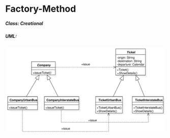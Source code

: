# Factory-Method

##### Class: Creational

##### UML:

<img src="https://github.com/CamiloJr/design-patterns-gof/blob/main/factory-method/factory-method-uml.jpg" width="800" />

